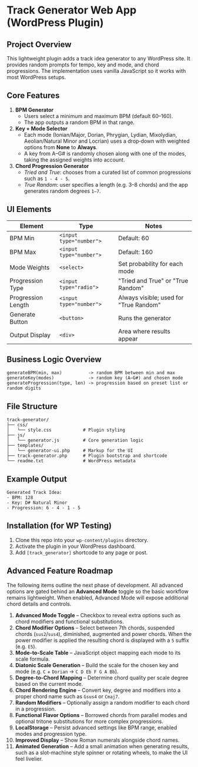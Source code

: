 # Track Generator Web App (WordPress Plugin)

## Project Overview

This lightweight plugin adds a track idea generator to any WordPress site. It provides random prompts for tempo, key and mode, and chord progressions. The implementation uses vanilla JavaScript so it works with most WordPress setups.

## Core Features

1. **BPM Generator**
   - Users select a minimum and maximum BPM (default 60–160).
   - The app outputs a random BPM in that range.
2. **Key + Mode Selector**
   - Each mode (Ionian/Major, Dorian, Phrygian, Lydian, Mixolydian, Aeolian/Natural Minor and Locrian) uses a drop‑down with weighted options from **None** to **Always**.
   - A key from A–G# is randomly chosen along with one of the modes, taking the assigned weights into account.
3. **Chord Progression Generator**
   - *Tried and True*: chooses from a curated list of common progressions such as `1 - 4 - 5`.
   - *True Random*: user specifies a length (e.g. 3–8 chords) and the app generates random degrees `1–7`.

## UI Elements

| Element | Type | Notes |
| --- | --- | --- |
| BPM Min | `<input type="number">` | Default: 60 |
| BPM Max | `<input type="number">` | Default: 160 |
| Mode Weights | `<select>` | Set probability for each mode |
| Progression Type | `<input type="radio">` | "Tried and True" or "True Random" |
| Progression Length | `<input type="number">` | Always visible; used for "True Random" |
| Generate Button | `<button>` | Runs the generator |
| Output Display | `<div>` | Area where results appear |

## Business Logic Overview

```text
generateBPM(min, max)          -> random BPM between min and max
generateKey(modes)             -> random key (A–G#) and chosen mode
generateProgression(type, len) -> progression based on preset list or random digits
```

## File Structure

```text
track-generator/
├── css/
│   └── style.css            # Plugin styling
├── js/
│   └── generator.js         # Core generation logic
├── templates/
│   └── generator-ui.php     # Markup for the UI
├── track-generator.php      # Plugin bootstrap and shortcode
└── readme.txt               # WordPress metadata
```

## Example Output

```text
Generated Track Idea:
- BPM: 128
- Key: D# Natural Minor
- Progression: 6 - 4 - 1 - 5
```

## Installation (for WP Testing)

1. Clone this repo into your `wp-content/plugins` directory.
2. Activate the plugin in your WordPress dashboard.
3. Add `[track_generator]` shortcode to any page or post.

## Advanced Feature Roadmap

The following items outline the next phase of development. All advanced options
are gated behind an **Advanced Mode** toggle so the basic workflow remains
lightweight. When enabled, Advanced Mode will expose additional chord details
and controls.

1. **Advanced Mode Toggle** – Checkbox to reveal extra options such as chord
   modifiers and functional substitutions.
2. **Chord Modifier Options** – Select between 7th chords, suspended chords
   (`sus2`/`sus4`), diminished, augmented and power chords. When the power
   modifier is applied the resulting chord is displayed with a `5` suffix
   (e.g. `E5`).
3. **Mode-to-Scale Table** – JavaScript object mapping each mode to its scale
   formula.
4. **Diatonic Scale Generation** – Build the scale for the chosen key and mode
   (e.g. `C` + `Dorian` → `C D Eb F G A Bb`).
5. **Degree-to-Chord Mapping** – Determine chord quality per scale degree based
   on the current mode.
6. **Chord Rendering Engine** – Convert key, degree and modifiers into a proper
   chord name such as `Gsus4` or `Cmaj7`.
7. **Random Modifiers** – Optionally assign a random modifier to each chord in a
   progression.
8. **Functional Flavor Options** – Borrowed chords from parallel modes and
   optional tritone substitutions for more complex progressions.
9. **LocalStorage** – Persist advanced settings like BPM range, enabled modes
   and progression type.
10. **Improved Display** – Show Roman numerals alongside chord names.
11. **Animated Generation** – Add a small animation when generating results,
    such as a slot-machine style spinner or rotating wheels, to make the UI feel
    livelier.
